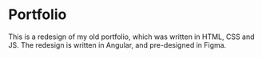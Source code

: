 # Portfolio

This is a redesign of my old portfolio, which was written in HTML, CSS and JS. The redesign is written in Angular, and pre-designed in Figma.